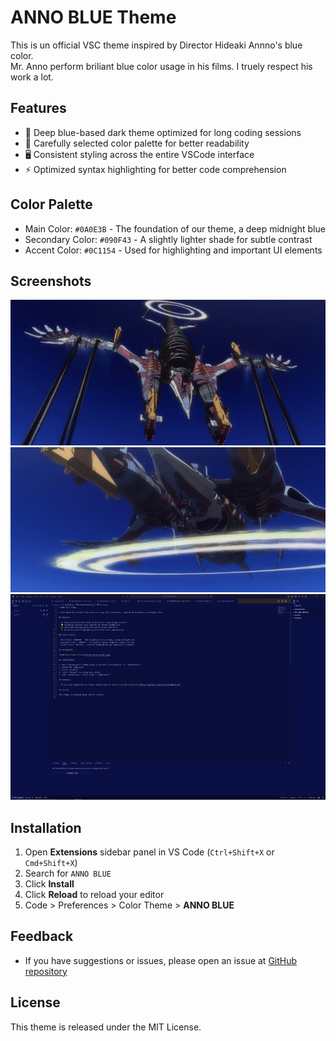 # ANNO BLUE Theme

This is un official VSC theme inspired by Director Hideaki Annno's blue color.  
Mr. Anno perform briliant blue color usage in his films.
I truely respect his work a lot.

## Features

- 💠 Deep blue-based dark theme optimized for long coding sessions
- 🎨 Carefully selected color palette for better readability
- 🖥 Consistent styling across the entire VSCode interface
- ⚡ Optimized syntax highlighting for better code comprehension

## Color Palette

- Main Color: `#0A0E3B` - The foundation of our theme, a deep midnight blue
- Secondary Color: `#090F43` - A slightly lighter shade for subtle contrast
- Accent Color: `#0C1154` - Used for highlighting and important UI elements

## Screenshots

![ANNO BLUE Theme Preview](resource/AAA_Wunder_01.jpg)
![ANNO BLUE Theme Preview](resource/AAA_Wunder_02.jpg)
![ANNO BLUE Theme Preview](resource/anno-bule-ss.png)

## Installation

1. Open **Extensions** sidebar panel in VS Code (`Ctrl+Shift+X` or `Cmd+Shift+X`)
2. Search for `ANNO BLUE`
3. Click **Install**
4. Click **Reload** to reload your editor
5. Code > Preferences > Color Theme > **ANNO BLUE**

## Feedback

- If you have suggestions or issues, please open an issue at [GitHub repository](https://github.com/KunihiroS/ANNO-BLUE)

## License

This theme is released under the MIT License.
